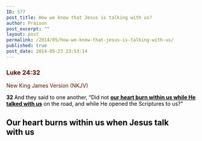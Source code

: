 ```yaml
---
ID: 577
post_title: How we know that Jesus is talking with us?
author: Praison
post_excerpt: ""
layout: post
permalink: /2014/05/how-we-know-that-jesus-is-talking-with-us/
published: true
post_date: 2014-05-23 23:53:14
---
```

<div class="heading passage-class-0" style="color: #5c1101;">
<h3>Luke 24:32</h3>
<p class="txt-sm">New King James Version (NKJV)</p>

</div>
<div class="passage version-NKJV result-text-style-normal text-html " style="color: #000000;">

<span id="en-NKJV-26024" class="text Luke-24-32"><span class="versenum" style="font-weight: bold;">32 </span>And they said to one another, “Did not <span style="text-decoration: underline;"><strong>our</strong> <strong>heart burn within us while He talked with us</strong></span> on the road, and while He opened the Scriptures to us?”</span>
<h2>Our heart burns within us when Jesus talk with us</h2>
</div>